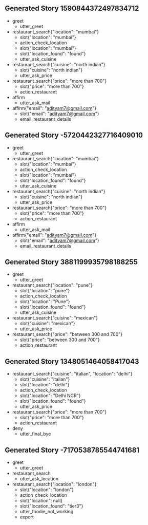 ## Generated Story 1590844372497834712
* greet
    - utter_greet
* restaurant_search{"location": "mumbai"}
    - slot{"location": "mumbai"}
    - action_check_location
    - slot{"location": "mumbai"}
    - slot{"location_found": "found"}
    - utter_ask_cuisine
* restaurant_search{"cuisine": "north indian"}
    - slot{"cuisine": "north indian"}
    - utter_ask_price
* restaurant_search{"price": "more than 700"}
    - slot{"price": "more than 700"}
    - action_restaurant
* affirm
    - utter_ask_mail
* affirm{"email": "adityam7@gmail.com"}
    - slot{"email": "adityam7@gmail.com"}
    - email_restaurant_details

## Generated Story -5720442327716409010
* greet
    - utter_greet
* restaurant_search{"location": "mumbai"}
    - slot{"location": "mumbai"}
    - action_check_location
    - slot{"location": "mumbai"}
    - slot{"location_found": "found"}
    - utter_ask_cuisine
* restaurant_search{"cuisine": "north indian"}
    - slot{"cuisine": "north indian"}
    - utter_ask_price
* restaurant_search{"price": "more than 700"}
    - slot{"price": "more than 700"}
    - action_restaurant
* affirm
    - utter_ask_mail
* affirm{"email": "adityam7@gmail.com"}
    - slot{"email": "adityam7@gmail.com"}
    - email_restaurant_details

## Generated Story 3881199935798188255
* greet
    - utter_greet
* restaurant_search{"location": "pune"}
    - slot{"location": "pune"}
    - action_check_location
    - slot{"location": "Pune"}
    - slot{"location_found": "found"}
    - utter_ask_cuisine
* restaurant_search{"cuisine": "mexican"}
    - slot{"cuisine": "mexican"}
    - utter_ask_price
* restaurant_search{"price": "between 300 and 700"}
    - slot{"price": "between 300 and 700"}
    - action_restaurant

## Generated Story 1348051464058417043
* restaurant_search{"cuisine": "italian", "location": "delhi"}
    - slot{"cuisine": "italian"}
    - slot{"location": "delhi"}
    - action_check_location
    - slot{"location": "Delhi NCR"}
    - slot{"location_found": "found"}
    - utter_ask_price
* restaurant_search{"price": "more than 700"}
    - slot{"price": "more than 700"}
    - action_restaurant
* deny
    - utter_final_bye

## Generated Story -7170538785544741681
* greet
    - utter_greet
* restaurant_search
    - utter_ask_location
* restaurant_search{"location": "london"}
    - slot{"location": "london"}
    - action_check_location
    - slot{"location": null}
    - slot{"location_found": "tier3"}
    - utter_foodie_not_working
    - export

